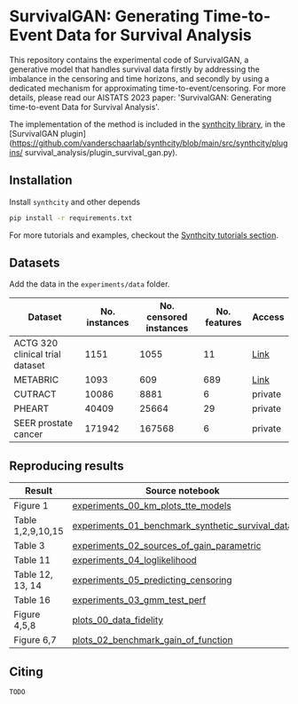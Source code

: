 # SurvivalGAN: Generating Time-to-Event Data for Survival Analysis
 
This repository contains the experimental code of SurvivalGAN, a generative model that handles survival data firstly by addressing the imbalance in the censoring and time horizons, and secondly by using a dedicated mechanism for approximating time-to-event/censoring. For more details, please read our AISTATS 2023 paper: 'SurvivalGAN: Generating time-to-event Data for Survival Analysis'. 
 
The implementation of the method is included in the [synthcity library](https://github.com/vanderschaarlab/synthcity), in the [SurvivalGAN plugin](https://github.com/vanderschaarlab/synthcity/blob/main/src/synthcity/plugins/              survival_analysis/plugin_survival_gan.py).
 
## Installation
 
Install `synthcity` and other depends
```bash
pip install -r requirements.txt
```

For more tutorials and examples, checkout the [Synthcity tutorials section](https://github.com/vanderschaarlab/synthcity#-tutorials).

## Datasets

Add the data in the `experiments/data` folder.

| Dataset               | No. instances | No. censored instances | No. features | Access |
|---------------------------------|------------------------|---------------------------------|-----------------------|---------------------------|
| ACTG 320 clinical trial dataset | 1151                   | 1055                            | 11                    | [Link](https://github.com/sebp/scikit-survival/blob/master/sksurv/datasets/data/actg320.arff)                      |
| METABRIC                        | 1093                   | 609                             | 689                   | [Link](https://www.kaggle.com/datasets/raghadalharbi/breast-cancer-gene-expression-profiles-metabric)                  |
| CUTRACT                         | 10086                  | 8881                            | 6                     | private                   |
| PHEART                          | 40409                  | 25664                           | 29                    | private                   |
| SEER prostate cancer            | 171942                 | 167568                          | 6                     | private                      |

## Reproducing results

| **Result**        | **Source notebook**                                                                                                    |
|-------------------|------------------------------------------------------------------------------------------------------------------------|
| Figure 1          | [experiments_00_km_plots_tte_models](experiments/experiments_00_km_plots_tte_models.ipynb)                             |
| Table 1,2,9,10,15 | [experiments_01_benchmark_synthetic_survival_data](experiments/experiments_01_benchmark_synthetic_survival_data.ipynb) |
| Table 3           | [experiments_02_sources_of_gain_parametric](experiments/experiments_02_sources_of_gain_parametric.ipynb)               |
| Table 11          | [experiments_04_loglikelihood](experiments/experiments_04_loglikelihood.ipynb)                                         |
| Table 12, 13, 14  | [experiments_05_predicting_censoring](experiments/experiments_05_predicting_censoring.ipynb)                           |
| Table 16          | [experiments_03_gmm_test_perf](experiments/experiments_03_gmm_test_perf.ipynb)                                         |
| Figure 4,5,8      | [plots_00_data_fidelity](experiments/plots_00_data_fidelity.ipynb)                                                     |
| Figure 6,7        | [plots_02_benchmark_gain_of_function](experiments/plots_02_benchmark_gain_of_function.ipynb)                           |

## Citing
```TODO```
